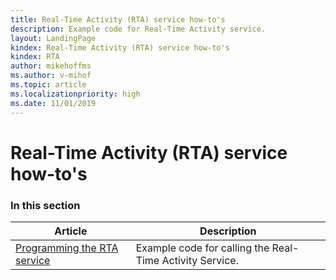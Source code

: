 ```yaml
---
title: Real-Time Activity (RTA) service how-to's
description: Example code for Real-Time Activity service.
layout: LandingPage
kindex: Real-Time Activity (RTA) service how-to's
kindex: RTA
author: mikehoffms
ms.author: v-mihof
ms.topic: article
ms.localizationpriority: high
ms.date: 11/01/2019
---
```


# Real-Time Activity (RTA) service how-to's


### In this section

| Article | Description |
|---------|-------------|
| [Programming the RTA service](live-programming-rta.md) | Example code for calling the Real-Time Activity Service. |
